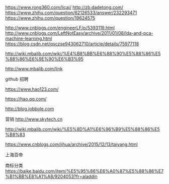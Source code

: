 https://www.rong360.com/licai/
http://zb.dadetong.com/
https://www.zhihu.com/question/62126533/answer/232293471
https://www.zhihu.com/question/19624575


http://www.cnblogs.com/engineerLF/p/5393119.html
http://www.cnblogs.com/LeftNotEasy/archive/2011/01/08/lda-and-pca-machine-learning.html
https://blog.csdn.net/qsczse943062710/article/details/75977118

http://wiki.mbalib.com/wiki/%E4%B8%BB%E6%88%90%E5%88%86%E5%88%86%E6%9E%90%E6%B3%95


http://www.mbalib.com/link


github 招聘

https://www.hao123.com/

https://hao.qq.com/

http://blog.jobbole.com

营销
http://www.skytech.cn


http://wiki.mbalib.com/wiki/%E5%8D%A1%E6%96%B9%E5%88%86%E5%B8%83


https://www.cnblogs.com/jihua/archive/2015/12/13/taiyang.html

上海百帝

商标分类  https://baike.baidu.com/item/%E5%95%86%E6%A0%87%E5%88%86%E7%B1%BB%E8%A1%A8/9204053?fr=aladdin